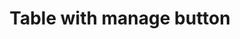---
title: Table with manage button
category: Application
paid: true
isActive: true
ltr: {"vue":{"vueTail":[],"vueCss":[]},"react":{"jsxTail":[{"label":"App.jsx","code":"export default () => {\n\n    const tableItems = [\n        {\n            name: \"Solo learn app\",\n            date: \"Oct 9, 2023\",\n            status: \"Active\",\n            price: \"$35.000\",\n            plan: \"Monthly subscription\"\n        },\n        {\n            name: \"Window wrapper\",\n            date: \"Oct 12, 2023\",\n            status: \"Active\",\n            price: \"$12.000\",\n            plan: \"Monthly subscription\"\n        },\n        {\n            name: \"Unity loroin\",\n            date: \"Oct 22, 2023\",\n            status: \"Archived\",\n            price: \"$20.000\",\n            plan: \"Annually subscription\"\n        },\n        {\n            name: \"Background remover\",\n            date: \"Jan 5, 2023\",\n            status: \"Active\",\n            price: \"$5.000\",\n            plan: \"Monthly subscription\"\n        },\n        {\n            name: \"Colon tiger\",\n            date: \"Jan 6, 2023\",\n            status: \"Active\",\n            price: \"$9.000\",\n            plan: \"Annually subscription\"\n        },\n    ]\n\n\n    return (\n        <div className=\"max-w-screen-xl mx-auto px-4 md:px-8\">\n            <div className=\"items-start justify-between md:flex\">\n                <div className=\"max-w-lg\">\n                    <h3 className=\"text-gray-800 text-xl font-bold sm:text-2xl\">\n                        All products\n                    </h3>\n                    <p className=\"text-gray-600 mt-2\">\n                        Lorem Ipsum is simply dummy text of the printing and typesetting industry.\n                    </p>\n                </div>\n                <div className=\"mt-3 md:mt-0\">\n                    <a\n                        href=\"javascript:void(0)\"\n                        className=\"inline-block px-4 py-2 text-white duration-150 font-medium bg-indigo-600 rounded-lg hover:bg-indigo-500 active:bg-indigo-700 md:text-sm\"\n                    >\n                        Add product\n                    </a>\n                </div>\n            </div>\n            <div className=\"mt-12 relative h-max overflow-auto\">\n                <table className=\"w-full table-auto text-sm text-left\">\n                    <thead className=\"text-gray-600 font-medium border-b\">\n                        <tr>\n                            <th className=\"py-3 pr-6\">name</th>\n                            <th className=\"py-3 pr-6\">date</th>\n                            <th className=\"py-3 pr-6\">status</th>\n                            <th className=\"py-3 pr-6\">Purchase</th>\n                            <th className=\"py-3 pr-6\">price</th>\n                            <th className=\"py-3 pr-6\"></th>\n                        </tr>\n                    </thead>\n                    <tbody className=\"text-gray-600 divide-y\">\n                        {\n                            tableItems.map((item, idx) => (\n                                <tr key={idx}>\n                                    <td className=\"pr-6 py-4 whitespace-nowrap\">{item.name}</td>\n                                    <td className=\"pr-6 py-4 whitespace-nowrap\">{item.date}</td>\n                                    <td className=\"pr-6 py-4 whitespace-nowrap\">\n                                        <span className={`px-3 py-2 rounded-full font-semibold text-xs ${item.status == \"Active\" ? \"text-green-600 bg-green-50\" : \"text-blue-600 bg-blue-50\"}`}>\n                                            {item.status}\n                                        </span>\n                                    </td>\n                                    <td className=\"pr-6 py-4 whitespace-nowrap\">{item.plan}</td>\n                                    <td className=\"pr-6 py-4 whitespace-nowrap\">{item.price}</td>\n                                    <td className=\"text-right whitespace-nowrap\">\n                                        <a href=\"javascript:void()\" className=\"py-1.5 px-3 text-gray-600 hover:text-gray-500 duration-150 hover:bg-gray-50 border rounded-lg\">\n                                            Manage\n                                        </a>\n                                    </td>\n                                </tr>\n                            ))\n                        }\n                    </tbody>\n                </table>\n            </div>\n        </div>\n    )\n}"}],"jsxCss":[]},"preview":"function App() {\n\n    const tableItems = [\n        {\n            name: \"Solo learn app\",\n            date: \"Oct 9, 2023\",\n            status: \"Active\",\n            price: \"$35.000\",\n            plan: \"Monthly subscription\"\n        },\n        {\n            name: \"Window wrapper\",\n            date: \"Oct 12, 2023\",\n            status: \"Active\",\n            price: \"$12.000\",\n            plan: \"Monthly subscription\"\n        },\n        {\n            name: \"Unity loroin\",\n            date: \"Oct 22, 2023\",\n            status: \"Archived\",\n            price: \"$20.000\",\n            plan: \"Annually subscription\"\n        },\n        {\n            name: \"Background remover\",\n            date: \"Jan 5, 2023\",\n            status: \"Active\",\n            price: \"$5.000\",\n            plan: \"Monthly subscription\"\n        },\n        {\n            name: \"Colon tiger\",\n            date: \"Jan 6, 2023\",\n            status: \"Active\",\n            price: \"$9.000\",\n            plan: \"Annually subscription\"\n        },\n    ]\n\n\n    return (\n        <div className=\"max-w-screen-xl mx-auto px-4 py-16 md:px-8\">\n            <div className=\"items-start justify-between md:flex\">\n                <div className=\"max-w-lg\">\n                    <h3 className=\"text-gray-800 text-xl font-bold sm:text-2xl\">\n                        All products\n                    </h3>\n                    <p className=\"text-gray-600 mt-2\">\n                        Lorem Ipsum is simply dummy text of the printing and typesetting industry.\n                    </p>\n                </div>\n                <div className=\"mt-3 md:mt-0\">\n                    <a\n                        href=\"javascript:void(0)\"\n                        className=\"inline-block px-4 py-2 text-white duration-150 font-medium bg-indigo-600 rounded-lg hover:bg-indigo-500 active:bg-indigo-700 md:text-sm\"\n                    >\n                        Add product\n                    </a>\n                </div>\n            </div>\n            <div className=\"mt-12 relative h-max overflow-auto\">\n                <table className=\"w-full table-auto text-sm text-left\">\n                    <thead className=\"text-gray-600 font-medium border-b\">\n                        <tr>\n                            <th className=\"py-3 pr-6\">name</th>\n                            <th className=\"py-3 pr-6\">date</th>\n                            <th className=\"py-3 pr-6\">status</th>\n                            <th className=\"py-3 pr-6\">Purchase</th>\n                            <th className=\"py-3 pr-6\">price</th>\n                            <th className=\"py-3 pr-6\"></th>\n                        </tr>\n                    </thead>\n                    <tbody className=\"text-gray-600 divide-y\">\n                        {\n                            tableItems.map((item, idx) => (\n                                <tr key={idx}>\n                                    <td className=\"pr-6 py-4 whitespace-nowrap\">{item.name}</td>\n                                    <td className=\"pr-6 py-4 whitespace-nowrap\">{item.date}</td>\n                                    <td className=\"pr-6 py-4 whitespace-nowrap\">\n                                        <span className={`px-3 py-2 rounded-full font-semibold text-xs ${item.status == \"Active\" ? \"text-green-600 bg-green-50\" : \"text-blue-600 bg-blue-50\"}`}>\n                                            {item.status}\n                                        </span>\n                                    </td>\n                                    <td className=\"pr-6 py-4 whitespace-nowrap\">{item.plan}</td>\n                                    <td className=\"pr-6 py-4 whitespace-nowrap\">{item.price}</td>\n                                    <td className=\"text-right whitespace-nowrap\">\n                                        <a href=\"javascript:void()\" className=\"py-1.5 px-3 text-gray-600 hover:text-gray-500 duration-150 hover:bg-gray-50 border rounded-lg\">\n                                            Manage\n                                        </a>\n                                    </td>\n                                </tr>\n                            ))\n                        }\n                    </tbody>\n                </table>\n            </div>\n        </div>\n    )\n}"}
rtl: {"react":{"jsxCss":[],"jsxTail":[{"label":"App.jsx","code":"export default () => {\n\n    const tableItems = [\n        {\n            name: \"التطبيق التعلم منفردا\",\n            date: \"Oct 9, 2023\",\n            status: \"نشط\",\n            price: \"$35.000\",\n            plan: \"اشتراك شهري\"\n        },\n        {\n            name: \"غلاف النافذة\",\n            date: \"Oct 12, 2023\",\n            status: \"نشط\",\n            price: \"$12.000\",\n            plan: \"اشتراك شهري\"\n        },\n        {\n            name: \"الوحدة loroin\",\n            date: \"Oct 22, 2023\",\n            status: \"نشط\",\n            price: \"$20.000\",\n            plan: \"اشتراك سنوي\"\n        },\n        {\n            name: \"مزيل الخلفية\",\n            date: \"Jan 5, 2023\",\n            status: \"نشط\",\n            price: \"$5.000\",\n            plan: \"اشتراك شهري\"\n        },\n        {\n            name: \"نمر القولون\",\n            date: \"Jan 6, 2023\",\n            status: \"نشط\",\n            price: \"$9.000\",\n            plan: \"اشتراك سنوي\"\n        },\n    ]\n\n\n    return (\n        <div className=\"max-w-screen-xl mx-auto px-4 md:px-8\">\n            <div className=\"items-start justify-between md:flex\">\n                <div className=\"max-w-lg\">\n                    <h3 className=\"text-gray-800 text-xl font-bold sm:text-2xl\">\n                        جميع المنتجات\n                    </h3>\n                    <p className=\"text-gray-600 mt-2\">\n                        لوريم إيبسوم هو ببساطة نص شكلي يستخدم في صناعة الطباعة والتنضيد.\n                    </p>\n                </div>\n                <div className=\"mt-3 md:mt-0\">\n                    <a\n                        href=\"javascript:void(0)\"\n                        className=\"inline-block px-4 py-2 text-white duration-150 font-medium bg-indigo-600 rounded-lg hover:bg-indigo-500 active:bg-indigo-700 md:text-sm\"\n                    >\n                        اضافة منتج\n                    </a>\n                </div>\n            </div>\n            <div className=\"mt-12 relative h-max overflow-auto\">\n                <table className=\"w-full table-auto text-sm text-right\">\n                    <thead className=\"text-gray-600 font-medium border-b\">\n                        <tr>\n                            <th className=\"py-3 pr-6\">الاسم</th>\n                            <th className=\"py-3 pr-6\">التاريخ</th>\n                            <th className=\"py-3 pr-6\">الحالة</th>\n                            <th className=\"py-3 pr-6\">شراء</th>\n                            <th className=\"py-3 pr-6\">السعر</th>\n                            <th className=\"py-3 pr-6\"></th>\n                        </tr>\n                    </thead>\n                    <tbody className=\"text-gray-600 divide-y\">\n                        {\n                            tableItems.map((item, idx) => (\n                                <tr key={idx}>\n                                    <td className=\"pr-6 py-4 whitespace-nowrap\">{item.name}</td>\n                                    <td className=\"pr-6 py-4 whitespace-nowrap\">{item.date}</td>\n                                    <td className=\"pr-6 py-4 whitespace-nowrap\">\n                                        <span className={`px-3 py-2 rounded-full font-semibold text-xs ${item.status == \"Active\" ? \"text-green-600 bg-green-50\" : \"text-blue-600 bg-blue-50\"}`}>\n                                            {item.status}\n                                        </span>\n                                    </td>\n                                    <td className=\"pr-6 py-4 whitespace-nowrap\">{item.plan}</td>\n                                    <td className=\"pr-6 py-4 whitespace-nowrap\">{item.price}</td>\n                                    <td className=\"text-left whitespace-nowrap\">\n                                        <a href=\"javascript:void()\" className=\"py-1.5 px-3 text-gray-600 hover:text-gray-500 duration-150 hover:bg-gray-50 border rounded-lg\">\n                                            إدارة\n                                        </a>\n                                    </td>\n                                </tr>\n                            ))\n                        }\n                    </tbody>\n                </table>\n            </div>\n        </div>\n    )\n}"}]},"preview":"function App() {\n\n    const tableItems = [\n        {\n            name: \"التطبيق التعلم منفردا\",\n            date: \"Oct 9, 2023\",\n            status: \"نشط\",\n            price: \"$35.000\",\n            plan: \"اشتراك شهري\"\n        },\n        {\n            name: \"غلاف النافذة\",\n            date: \"Oct 12, 2023\",\n            status: \"نشط\",\n            price: \"$12.000\",\n            plan: \"اشتراك شهري\"\n        },\n        {\n            name: \"الوحدة loroin\",\n            date: \"Oct 22, 2023\",\n            status: \"نشط\",\n            price: \"$20.000\",\n            plan: \"اشتراك سنوي\"\n        },\n        {\n            name: \"مزيل الخلفية\",\n            date: \"Jan 5, 2023\",\n            status: \"نشط\",\n            price: \"$5.000\",\n            plan: \"اشتراك شهري\"\n        },\n        {\n            name: \"نمر القولون\",\n            date: \"Jan 6, 2023\",\n            status: \"نشط\",\n            price: \"$9.000\",\n            plan: \"اشتراك سنوي\"\n        },\n    ]\n\n\n    return (\n        <div className=\"max-w-screen-xl mx-auto px-4 py-16 md:px-8\">\n            <div className=\"items-start justify-between md:flex\">\n                <div className=\"max-w-lg\">\n                    <h3 className=\"text-gray-800 text-xl font-bold sm:text-2xl\">\n                        جميع المنتجات\n                    </h3>\n                    <p className=\"text-gray-600 mt-2\">\n                        لوريم إيبسوم هو ببساطة نص شكلي يستخدم في صناعة الطباعة والتنضيد.\n                    </p>\n                </div>\n                <div className=\"mt-3 md:mt-0\">\n                    <a\n                        href=\"javascript:void(0)\"\n                        className=\"inline-block px-4 py-2 text-white duration-150 font-medium bg-indigo-600 rounded-lg hover:bg-indigo-500 active:bg-indigo-700 md:text-sm\"\n                    >\n                        اضافة منتج\n                    </a>\n                </div>\n            </div>\n            <div className=\"mt-12 relative h-max overflow-auto\">\n                <table className=\"w-full table-auto text-sm text-right\">\n                    <thead className=\"text-gray-600 font-medium border-b\">\n                        <tr>\n                            <th className=\"py-3 pr-6\">الاسم</th>\n                            <th className=\"py-3 pr-6\">التاريخ</th>\n                            <th className=\"py-3 pr-6\">الحالة</th>\n                            <th className=\"py-3 pr-6\">شراء</th>\n                            <th className=\"py-3 pr-6\">السعر</th>\n                            <th className=\"py-3 pr-6\"></th>\n                        </tr>\n                    </thead>\n                    <tbody className=\"text-gray-600 divide-y\">\n                        {\n                            tableItems.map((item, idx) => (\n                                <tr key={idx}>\n                                    <td className=\"pr-6 py-4 whitespace-nowrap\">{item.name}</td>\n                                    <td className=\"pr-6 py-4 whitespace-nowrap\">{item.date}</td>\n                                    <td className=\"pr-6 py-4 whitespace-nowrap\">\n                                        <span className={`px-3 py-2 rounded-full font-semibold text-xs ${item.status == \"Active\" ? \"text-green-600 bg-green-50\" : \"text-blue-600 bg-blue-50\"}`}>\n                                            {item.status}\n                                        </span>\n                                    </td>\n                                    <td className=\"pr-6 py-4 whitespace-nowrap\">{item.plan}</td>\n                                    <td className=\"pr-6 py-4 whitespace-nowrap\">{item.price}</td>\n                                    <td className=\"text-left whitespace-nowrap\">\n                                        <a href=\"javascript:void()\" className=\"py-1.5 px-3 text-gray-600 hover:text-gray-500 duration-150 hover:bg-gray-50 border rounded-lg\">\n                                            إدارة\n                                        </a>\n                                    </td>\n                                </tr>\n                            ))\n                        }\n                    </tbody>\n                </table>\n            </div>\n        </div>\n    )\n}","vue":{"vueTail":[],"vueCss":[]}}
slug: /tables
id: a7830030-0706-442c-a7fb-26d85d4a0cc6
created_at: 1668952231315
---